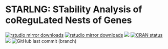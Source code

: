 # STARLNG: STability Analysis of coReguLated Nests of Genes

[![rstudio mirror downloads](https://cranlogs.r-pkg.org/badges/Starlng)](https://github.com/r-hub/cranlogs.app)
[![rstudio mirror downloads](https://cranlogs.r-pkg.org/badges/grand-total/Starlng)](https://github.com/r-hub/cranlogs.app)
[![](https://img.shields.io/github/languages/code-size/Core-Bioinformatics/Starlng.svg)](https://github.com/Core-Bioinformatics/Starlng)
[![CRAN status](https://www.r-pkg.org/badges/version/Starlng?color=orange)](https://CRAN.R-project.org/package=Starlng)
[![](https://img.shields.io/github/r-package/v/Core-Bioinformatics/Starlng%2Frelease-1.2.0?label=devel%20version&color=green)](https://github.com/Core-Bioinformatics/Starlng/tree/release-1.2.0)
![GitHub last commit (branch)](https://img.shields.io/github/last-commit/Core-Bioinformatics/Starlng/release-1.2.0?style=flat&color=white)



